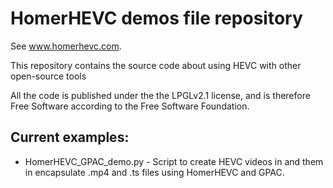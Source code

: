 
HomerHEVC demos file repository
=========

See www.homerhevc.com. 

This repository contains the source code about using HEVC with other open-source tools

All the code is published under the the LPGLv2.1 license, and is therefore Free Software according to the Free Software Foundation.


Current examples:
--------------------------------------------------------
- HomerHEVC_GPAC_demo.py - Script to create HEVC videos in and them in encapsulate .mp4 and .ts files using HomerHEVC and GPAC.

